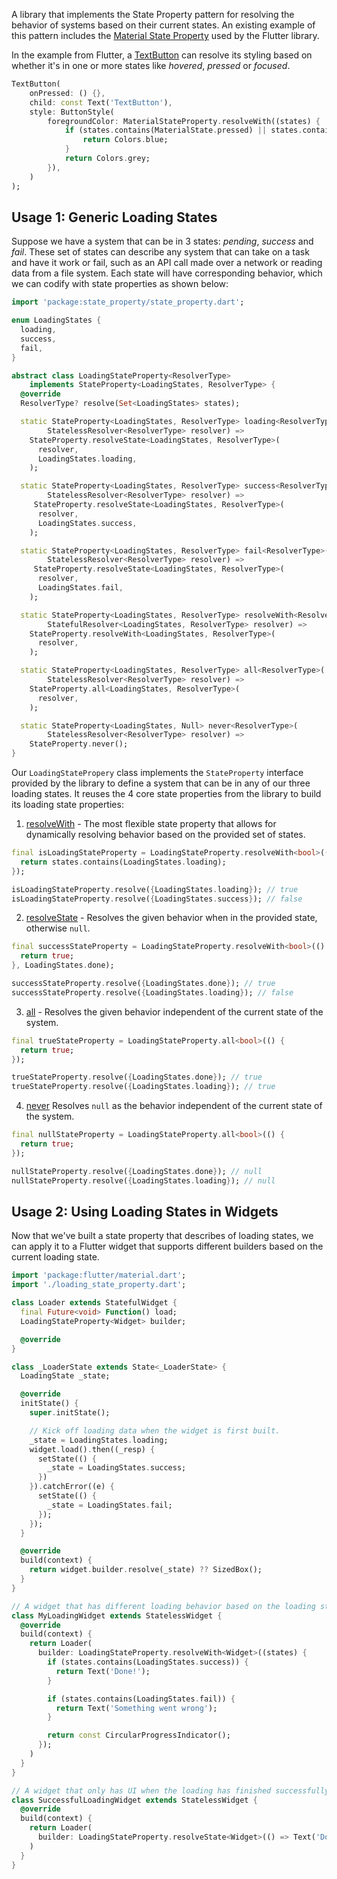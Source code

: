 A library that implements the State Property pattern for resolving the behavior of systems based on their current states. An existing example of this pattern includes the [Material State Property](https://api.flutter.dev/flutter/material/MaterialStateProperty-class.html) used by the Flutter library.

In the example from Flutter, a [TextButton](https://api.flutter.dev/flutter/material/TextButton-class.html) can resolve its styling based on whether it's in one or more states like *hovered*, *pressed* or *focused*.

```dart
TextButton(
    onPressed: () {},
    child: const Text('TextButton'),
    style: ButtonStyle(
        foregroundColor: MaterialStateProperty.resolveWith((states) {
            if (states.contains(MaterialState.pressed) || states.contains(MaterialState.hovered)) {
                return Colors.blue;
            }
            return Colors.grey;
        }),
    )
);
```

## Usage 1: Generic Loading States

Suppose we have a system that can be in 3 states: *pending*, *success* and *fail*. These set of states can describe any system that can take on a task and have it work or fail, such as an API call made over a network or reading data from a file system. Each state will have corresponding behavior, which we can codify with state properties as shown below:

```dart
import 'package:state_property/state_property.dart';

enum LoadingStates {
  loading,
  success,
  fail,
}

abstract class LoadingStateProperty<ResolverType>
    implements StateProperty<LoadingStates, ResolverType> {
  @override
  ResolverType? resolve(Set<LoadingStates> states);

  static StateProperty<LoadingStates, ResolverType> loading<ResolverType>(
        StatelessResolver<ResolverType> resolver) =>
    StateProperty.resolveState<LoadingStates, ResolverType>(
      resolver,
      LoadingStates.loading,
    );

  static StateProperty<LoadingStates, ResolverType> success<ResolverType>(
        StatelessResolver<ResolverType> resolver) =>
     StateProperty.resolveState<LoadingStates, ResolverType>(
      resolver,
      LoadingStates.success,
    );

  static StateProperty<LoadingStates, ResolverType> fail<ResolverType>(
        StatelessResolver<ResolverType> resolver) =>
     StateProperty.resolveState<LoadingStates, ResolverType>(
      resolver,
      LoadingStates.fail,
    );

  static StateProperty<LoadingStates, ResolverType> resolveWith<ResolverType>(
        StatefulResolver<LoadingStates, ResolverType> resolver) =>
    StateProperty.resolveWith<LoadingStates, ResolverType>(
      resolver,
    );

  static StateProperty<LoadingStates, ResolverType> all<ResolverType>(
        StatelessResolver<ResolverType> resolver) =>
    StateProperty.all<LoadingStates, ResolverType>(
      resolver,
    );

  static StateProperty<LoadingStates, Null> never<ResolverType>(
        StatelessResolver<ResolverType> resolver) =>
    StateProperty.never();
}
```

Our `LoadingStatePropery` class implements the `StateProperty` interface provided by the library to define a system that can be in any of our three loading states. It reuses the 4 core state properties from the library to build its loading state properties:

1. [resolveWith]() - The most flexible state property that allows for dynamically resolving behavior based on the provided set of states.

  ```dart
  final isLoadingStateProperty = LoadingStateProperty.resolveWith<bool>((states) {
    return states.contains(LoadingStates.loading);
  });

  isLoadingStateProperty.resolve({LoadingStates.loading}); // true
  isLoadingStateProperty.resolve({LoadingStates.success}); // false
  ```

2. [resolveState]() - Resolves the given behavior when in the provided state, otherwise `null`.

  ```dart
  final successStateProperty = LoadingStateProperty.resolveWith<bool>(() {
    return true;
  }, LoadingStates.done);

  successStateProperty.resolve({LoadingStates.done}); // true
  successStateProperty.resolve({LoadingStates.loading}); // false
  ```

3. [all]() - Resolves the given behavior independent of the current state of the system.

  ```dart
  final trueStateProperty = LoadingStateProperty.all<bool>(() {
    return true;
  });

  trueStateProperty.resolve({LoadingStates.done}); // true
  trueStateProperty.resolve({LoadingStates.loading}); // true
  ```

4. [never]() Resolves `null` as the behavior independent of the current state of the system.

  ```dart
  final nullStateProperty = LoadingStateProperty.all<bool>(() {
    return true;
  });

  nullStateProperty.resolve({LoadingStates.done}); // null
  nullStateProperty.resolve({LoadingStates.loading}); // null
  ```

## Usage 2: Using Loading States in Widgets

Now that we've built a state property that describes of loading states, we can apply it to a Flutter widget that supports different builders based on the current loading state.

```dart
import 'package:flutter/material.dart';
import './loading_state_property.dart';

class Loader extends StatefulWidget {
  final Future<void> Function() load;
  LoadingStateProperty<Widget> builder;

  @override
}

class _LoaderState extends State<_LoaderState> {
  LoadingState _state;

  @override
  initState() {
    super.initState();

    // Kick off loading data when the widget is first built.
    _state = LoadingStates.loading;
    widget.load().then((_resp) {
      setState(() {
        _state = LoadingStates.success;
      })
    }).catchError((e) {
      setState(() {
        _state = LoadingStates.fail;
      });
    });
  }

  @override
  build(context) {
    return widget.builder.resolve(_state) ?? SizedBox();
  }
}

// A widget that has different loading behavior based on the loading state.
class MyLoadingWidget extends StatelessWidget {
  @override
  build(context) {
    return Loader(
      builder: LoadingStateProperty.resolveWith<Widget>((states) {
        if (states.contains(LoadingStates.success)) {
          return Text('Done!');
        }

        if (states.contains(LoadingStates.fail)) {
          return Text('Something went wrong');
        }

        return const CircularProgressIndicator();
      });
    )
  }
}

// A widget that only has UI when the loading has finished successfully.
class SuccessfulLoadingWidget extends StatelessWidget {
  @override
  build(context) {
    return Loader(
      builder: LoadingStateProperty.resolveState<Widget>(() => Text('Done!'), LoadingStates.success);
    )
  }
}
```





